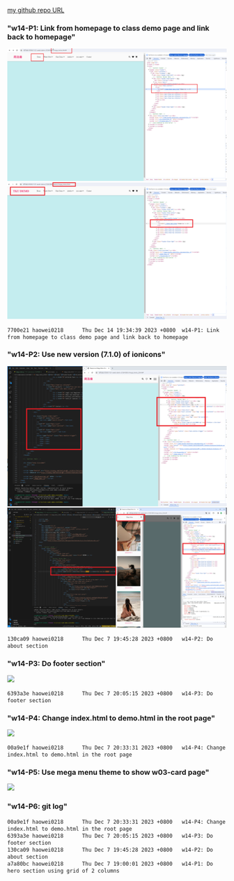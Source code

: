 [my github repo URL]('https://github.com/haowei212410061/1121-sweb-demo-212410061')

### "w14-P1: Link from homepage to class demo page and link back to homepage"
![](w14-p1-1.png)
![](w14-p1-2.png)
```
7700e21 haowei0218      Thu Dec 14 19:34:39 2023 +0800  w14-P1: Link from homepage to class demo page and link back to homepage
```
### "w14-P2: Use new version (7.1.0) of ionicons"
![](w14-p2-1.png)
![](w14-p2-2.png)
```
130ca09 haowei0218      Thu Dec 7 19:45:28 2023 +0800   w14-P2: Do about section
```


### "w14-P3: Do footer section"

![](w14-p3.png)
```
6393a3e haowei0218      Thu Dec 7 20:05:15 2023 +0800   w14-P3: Do footer section
```


### "w14-P4: Change index.html to demo.html in the root page"
![](w14-p4.png)
```
00a9e1f haowei0218      Thu Dec 7 20:33:31 2023 +0800   w14-P4: Change index.html to demo.html in the root page
```

### "w14-P5: Use mega menu theme to show w03-card page"
![](w14-p5.png)


### "w14-P6: git log"
```
00a9e1f haowei0218      Thu Dec 7 20:33:31 2023 +0800   w14-P4: Change index.html to demo.html in the root page
6393a3e haowei0218      Thu Dec 7 20:05:15 2023 +0800   w14-P3: Do footer section
130ca09 haowei0218      Thu Dec 7 19:45:28 2023 +0800   w14-P2: Do about section
a7a80bc haowei0218      Thu Dec 7 19:00:01 2023 +0800   w14-P1: Do hero section using grid of 2 columns
```